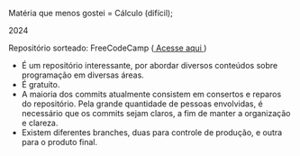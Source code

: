 Matéria que menos gostei = Cálculo (difícil);

2024

Repositório sorteado: FreeCodeCamp (<a href = 'https://github.com/freeCodeCamp/freeCodeCamp'> Acesse aqui </a>)

<ul>
<li> É um repositório interessante, por abordar diversos conteúdos sobre programação em diversas áreas. </li>
<li> É gratuito. </li>
<li> A maioria dos commits atualmente consistem em consertos e reparos do repositório. Pela grande quantidade de pessoas envolvidas, é necessário que os commits sejam claros, a fim de manter a organização e clareza.</li>
<li> Existem diferentes branches, duas para controle de produção, e outra para o produto final.</li>
</ul>

